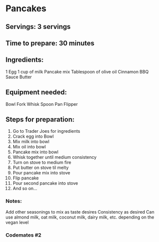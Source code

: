 # Pancakes

## Servings: 3 servings

## Time to prepare: 30 minutes

## Ingredients:
1 Egg
1 cup of milk
Pancake mix
Tablespoon of olive oil
Cinnamon
BBQ Sauce
Butter

## Equipment needed:
Bowl
Fork
Whisk
Spoon
Pan
Flipper

## Steps for preparation:
1. Go to Trader Joes for ingredients
2. Crack egg into Bowl
3. Mix milk into bowl
4. Mix oil into bowl
5. Pancake mix into bowl
6. Whisk together until medium consistency
7. Turn on stove to medium fire
8. Put butter on stove til melty
9. Pour pancake mix into stove
10. Flip pancake
11. Pour second pancake into stove
12. And so on...


### Notes:
Add other seasonings to mix as taste desires
Consistency as desired
Can use almond milk, oat milk, coconut milk, dairy milk, etc. depending on the vegan level

### Codemates #2
